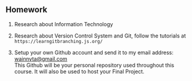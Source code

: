 ## Homework

1. Research about Information Technology

2. Research about Version Control System and Git, follow the tutorials at 
```https://learngitbranching.js.org/```

3. Setup your own Github account and send it to my email address: wainnyta@gmail.com\
This Github will be your personal repository used throughout this course. It will also be used to host your Final Project. 
